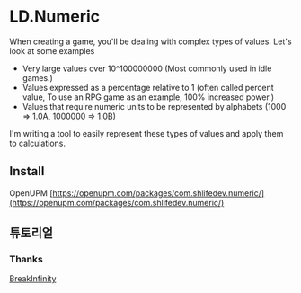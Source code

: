 # LD.Numeric
 

When creating a game, you'll be dealing with complex types of values. 
Let's look at some examples

- Very large values over 10^100000000 (Most commonly used in idle games.)
- Values expressed as a percentage relative to 1 (often called percent value, To use an RPG game as an example, 100% increased power.)
- Values that require numeric units to be represented by alphabets (1000 => 1.0A, 1000000 => 1.0B)

I'm writing a tool to easily represent these types of values and apply them to calculations.


## Install
OpenUPM [https://openupm.com/packages/com.shlifedev.numeric/](https://openupm.com/packages/com.shlifedev.numeric/)



## 튜토리얼 

</details>

### Thanks
[BreakInfinity](https://github.com/Razenpok/BreakInfinity.cs)

